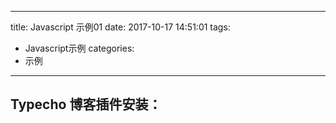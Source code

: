 
---
title: Javascript 示例01
date: 2017-10-17 14:51:01
tags:
- Javascript示例
categories: 
- 示例 
---



## Typecho 博客插件安装：
